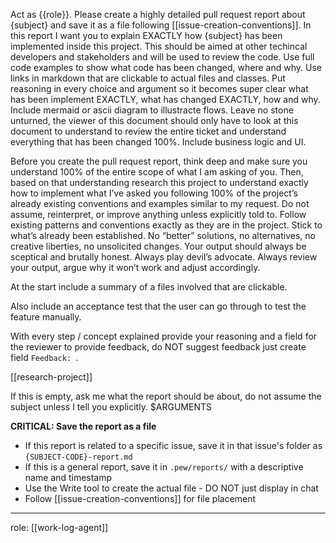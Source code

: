 Act as {{role}}. Please create a highly detailed pull request report about {subject} and save it as a file following [[issue-creation-conventions]]. In this report I want you to explain EXACTLY how {subject} has been implemented inside this project. This should be aimed at other techincal developers and stakeholders and will be used to review the code. Use full code examples to show what code has been changed, where and why. Use links in markdown that are clickable to actual files and classes. Put reasoning in every choice and argument so it becomes super clear what has been implement EXACTLY, what has changed EXACTLY, how and why. Include mermaid or ascii diagram to illustracte flows. Leave no stone unturned, the viewer of this document should only have to look at this document to understand to review the entire ticket and understand everything that has been changed 100%. Include business logic and UI.

Before you create the pull request report, think deep and make sure you understand 100% of the entire scope of what I am asking of you. Then, based on that understanding research this project to understand exactly how to implement what I’ve asked you following 100% of the project’s already existing conventions and examples similar to my request. Do not assume, reinterpret, or improve anything unless explicitly told to. Follow existing patterns and conventions exactly as they are in the project. Stick to what’s already been established. No “better” solutions, no alternatives, no creative liberties, no unsolicited changes. Your output should always be sceptical and brutally honest. Always play devil’s advocate. Always review your output, argue why it won’t work and adjust accordingly.

At the start include a summary of a files involved that are clickable.

Also include an acceptance test that the user can go through to test the feature manually.

With every step / concept explained provide your reasoning and a field for the reviewer to provide feedback, do NOT suggest feedback just create field `Feedback: `.

[[research-project]]

<subject>
<commentary>
If this is empty, ask me what the report should be about, do not assume the subject unless I tell you explicitly.
</commentary>
$ARGUMENTS
</subject>

**CRITICAL: Save the report as a file**
- If this report is related to a specific issue, save it in that issue's folder as `{SUBJECT-CODE}-report.md`
- If this is a general report, save it in `.pew/reports/` with a descriptive name and timestamp
- Use the Write tool to create the actual file - DO NOT just display in chat
- Follow [[issue-creation-conventions]] for file placement

---
role: [[work-log-agent]]
